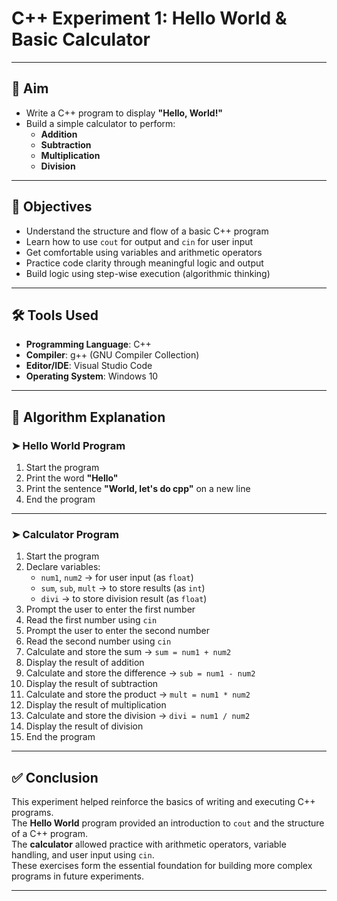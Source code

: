 # C++ Experiment 1: Hello World & Basic Calculator

---

## 🎯 Aim

- Write a C++ program to display **"Hello, World!"**
- Build a simple calculator to perform:
  - **Addition**
  - **Subtraction**
  - **Multiplication**
  - **Division**

---

## 🧠 Objectives

- Understand the structure and flow of a basic C++ program  
- Learn how to use `cout` for output and `cin` for user input  
- Get comfortable using variables and arithmetic operators  
- Practice code clarity through meaningful logic and output  
- Build logic using step-wise execution (algorithmic thinking)

---

## 🛠 Tools Used

- **Programming Language**: C++
- **Compiler**: g++ (GNU Compiler Collection)
- **Editor/IDE**: Visual Studio Code
- **Operating System**: Windows 10

---

## 📘 Algorithm Explanation

### ➤ Hello World Program

1. Start the program  
2. Print the word **"Hello"**  
3. Print the sentence **"World, let's do cpp"** on a new line  
4. End the program  

---

### ➤ Calculator Program

1. Start the program  
2. Declare variables:
   - `num1`, `num2` → for user input (as `float`)
   - `sum`, `sub`, `mult` → to store results (as `int`)
   - `divi` → to store division result (as `float`)
3. Prompt the user to enter the first number  
4. Read the first number using `cin`  
5. Prompt the user to enter the second number  
6. Read the second number using `cin`  
7. Calculate and store the sum → `sum = num1 + num2`  
8. Display the result of addition  
9. Calculate and store the difference → `sub = num1 - num2`  
10. Display the result of subtraction  
11. Calculate and store the product → `mult = num1 * num2`  
12. Display the result of multiplication  
13. Calculate and store the division → `divi = num1 / num2`  
14. Display the result of division  
15. End the program  

---

## ✅ Conclusion

This experiment helped reinforce the basics of writing and executing C++ programs.  
The **Hello World** program provided an introduction to `cout` and the structure of a C++ program.  
The **calculator** allowed practice with arithmetic operators, variable handling, and user input using `cin`.  
These exercises form the essential foundation for building more complex programs in future experiments.

---


